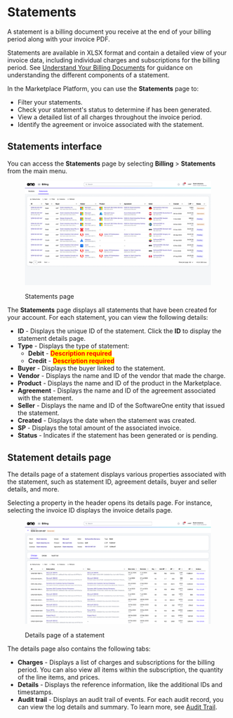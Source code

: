 # Statements

A statement is a billing document you receive at the end of your billing period along with your invoice PDF.

Statements are available in XLSX format and contain a detailed view of your invoice data, including individual charges and subscriptions for the billing period. See [Understand Your Billing Documents](understand-your-billing-documents.md) for guidance on understanding the different components of a statement.

In the Marketplace Platform, you can use the **Statements** page to:

* Filter your statements.
* Check your statement's status to determine if has been generated.
* View a detailed list of all charges throughout the invoice period.
* Identify the agreement or invoice associated with the statement.

## Statements interface

You can access the **Statements** page by selecting **Billing** > **Statements** from the main menu.

<figure><img src="../../../.gitbook/assets/statements.png" alt=""><figcaption><p>Statements page</p></figcaption></figure>

The **Statements** page displays all statements that have been created for your account. For each statement, you can view the following details:

* **ID** - Displays the unique ID of the statement. Click the **ID** to display the statement details page.
* **Type** - Displays the type of statement:&#x20;
  * **Debit** - <mark style="color:red;">**Description required**</mark>
  * **Credit** - <mark style="color:red;">**Description required**</mark>
* **Buyer** - Displays the buyer linked to the statement.
* **Vendor** - Displays the name and ID of the vendor that made the charge. &#x20;
* **Product** - Displays the name and ID of the product in the Marketplace.
* **Agreement** - Displays the name and ID of the agreement associated with the statement.&#x20;
* **Seller** - Displays the name and ID of the SoftwareOne entity that issued the statement.
* **Created** - Displays the date when the statement was created.&#x20;
* **SP** - Displays the total amount of the associated invoice.
* **Status** - Indicates if the statement has been generated or is pending.&#x20;

## Statement details page <a href="#subscription-details" id="subscription-details"></a>

The details page of a statement displays various properties associated with the statement, such as statement ID, agreement details, buyer and seller details, and more.&#x20;

Selecting a property in the header opens its details page. For instance, selecting the invoice ID displays the invoice details page.

<figure><img src="../../../.gitbook/assets/statement_details_page.png" alt=""><figcaption><p>Details page of a statement</p></figcaption></figure>

The details page also contains the following tabs:&#x20;

* **Charges** - Displays a list of charges and subscriptions for the billing period. You can also view all items within the subscription, the quantity of the line items, and prices.
* **Details** - Displays the reference information, like the additional IDs and timestamps.
* **Audit trail** - Displays an audit trail of events. For each audit record, you can view the log details and summary. To learn more, see [Audit Trail](../../settings/audit-trail.md).
